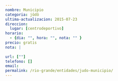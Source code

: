 ```yaml
---
nombre: Municipio
categoria: jûdô
ultima-actualizacion: 2015-07-23
direccion: 
  lugar: [centrodeportivo]
horario: 
  - {dia: "", hora: "", nota: "" }
precio: gratis
nota: | 
  
url: [""]
telefono: []
email: 
permalink: /rio-grande/entidades/judo-municipio/
---
```


